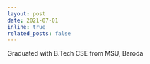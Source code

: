 ```yaml
---
layout: post
date: 2021-07-01
inline: true
related_posts: false
---
```


Graduated with B.Tech CSE from MSU, Baroda 
